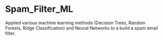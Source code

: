# Spam_Filter_ML
Applied various machine learning methods (Decision Trees, Random Forests, Ridge Classification) and Neural Networks to a build a spam email filter.
